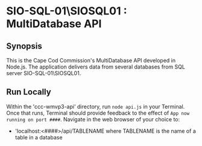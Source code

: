 # SIO-SQL-01\SIOSQL01 : MultiDatabase API

## Synopsis

This is the Cape Cod Commission's MultiDatabase API developed in Node.js.  The application delivers data from several databases from SQL server SIO-SQL-01\SIOSQL01.


## Run Locally

Within the 'ccc-wmvp3-api' directory, run ``` node api.js ``` in your Terminal.  
Once that runs, Terminal should provide feedback to the effect of ``` App now running on port #### ```.
Navigate in the web browser of your choice to:

* 'localhost:<####>/api/TABLENAME where TABLENAME is the name of a table in a database

